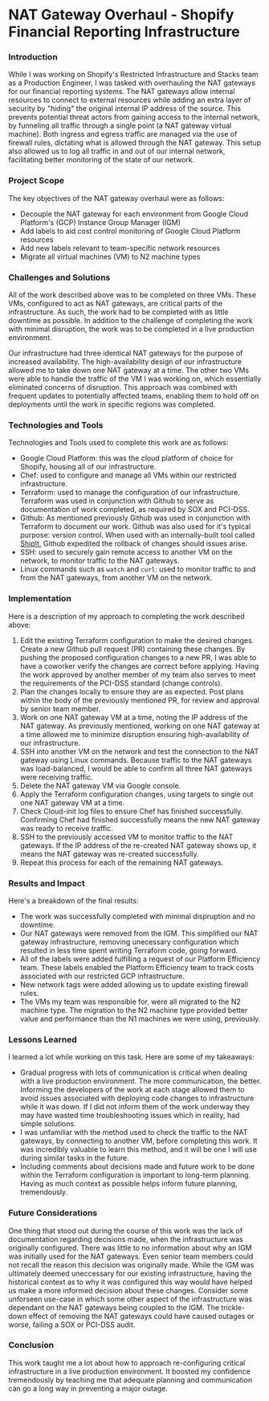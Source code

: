 # NAT Gateway Overhaul - Shopify Financial Reporting Infrastructure

### Introduction
While I was working on Shopify's Restricted Infrastructure and Stacks team as a Production Engineer, I was tasked with overhauling the NAT gateways for our financial reporting systems. The NAT gateways allow internal resources to connect to external resources while adding an extra layer of security by "hiding" the original internal IP address of the source. This prevents potential threat actors from gaining access to the internal network, by funneling all traffic through a single point (a NAT gateway virtual machine). Both ingress and egress traffic are managed via the use of firewall rules, dictating what is allowed through the NAT gateway. This setup also allowed us to log all traffic in and out of our internal network, facilitating better monitoring of the state of our network.

### Project Scope
The key objectives of the NAT gateway overhaul were as follows:
* Decouple the NAT gateway for each environment from Google Cloud Platform's (GCP) Instance Group Manager (IGM)
* Add labels to aid cost control monitoring of Google Cloud Platform resources
* Add new labels relevant to team-specific network resources
* Migrate all virtual machines (VM) to N2 machine types

### Challenges and Solutions
All of the work described above was to be completed on three VMs. These VMs, configured to act as NAT gateways, are critical parts of the infrastructure. As such, the work had to be completed with as little downtime as possible. In addition to the challenge of completing the work with minimal disruption, the work was to be completed in a live production environment.

Our infrastructure had three identical NAT gateways for the purpose of increased availability. The high-availability design of our infrastructure allowed me to take down one NAT gateway at a time. The other two VMs were able to handle the traffic of the VM I was working on, which essentially eliminated concerns of disruption. This approach was combined with frequent updates to potentially affected teams, enabling them to hold off on deployments until the work in specific regions was completed.

### Technologies and Tools
Technologies and Tools used to complete this work are as follows:
* Google Cloud Platform: this was the cloud platform of choice for Shopify, housing all of our infrastructure.
* Chef: used to configure and manage all VMs within our restricted infrastructure.
* Terraform: used to manage the configuration of our infrastructure. Terraform was used in conjunction with Github to serve as documentation of work completed, as required by SOX and PCI-DSS.
* Github: As mentioned previously Github was used in conjunction with Terraform to document our work. Github was also used for it's typical purpose: version control. When used with an internally-built tool called [ShipIt](https://shopify.engineering/introducing-shipit), Github expedited the rollback of changes should issues arise.
* SSH: used to securely gain remote access to another VM on the network, to monitor traffic to the NAT gateways.
* Linux commands such as `watch` and `curl`: used to monitor traffic to and from the NAT gateways, from another VM on the network.

### Implementation
Here is a description of my approach to completing the work described above:
1. Edit the existing Terraform configuration to make the desired changes. Create a new Github pull request (PR) containing these changes. By pushing the proposed configuration changes to a new PR, I was able to have a coworker verify the changes are correct before applying. Having the work approved by another member of my team also serves to meet the requirements of the PCI-DSS standard (change controls).
2. Plan the changes locally to ensure they are as expected. Post plans within the body of the previously mentioned PR, for review and approval by senior team member.
3. Work on one NAT gateway VM at a time, noting the IP address of the NAT gateway. As previously mentioned, working on one NAT gateway at a time allowed me to minimize disruption ensuring high-availability of our infrastructure.
4. SSH into another VM on the network and test the connection to the NAT gateway using Linux commands. Because traffic to the NAT gateways was load-balanced, I would be able to confirm all three NAT gateways were receiving traffic.
5. Delete the NAT gateway VM via Google console.
6. Apply the Terraform configuration changes, using targets to single out one NAT gateway VM at a time.
7. Check Cloud-init log files to ensure Chef has finished successfully. Confirming Chef had finished successfully means the new NAT gateway was ready to receive traffic.
8. SSH to the previously accessed VM to monitor traffic to the NAT gateways. If the IP address of the re-created NAT gateway shows up, it means the NAT gateway was re-created successfully.
9. Repeat this process for each of the remaining NAT gateways.

### Results and Impact
Here's a breakdown of the final results:
- The work was successfully completed with minimal dispruption and no downtime. 
- Our NAT gateways were removed from the IGM. This simplified our NAT gateway infrastructure, removing unecessary configuration which resulted in less time spent writing Terraform code, going forward.
- All of the labels were added fulfilling a request of our Platform Efficiency team. These labels enabled the Platform Efficiency team to track costs associated with our restricted GCP infrastructure.
- New network tags were added allowing us to update existing firewall rules.
- The VMs my team was responsible for, were all migrated to the N2 machine type. The migration to the N2 machine type provided better value and performance than the N1 machines we were using, previously.

### Lessons Learned
I learned a lot while working on this task. Here are some of my takeaways:
- Gradual progress with lots of communication is critical when dealing with a live production environment. The more communication, the better. Informing the developers of the work at each stage allowed them to avoid issues associated with deploying code changes to infrastructure while it was down. If I did not inform them of the work underway they may have wasted time troubleshooting issues which in reality, had simple solutions.
- I was unfamiliar with the method used to check the traffic to the NAT gateways, by connecting to another VM, before completing this work. It was incredibly valuable to learn this method, and it will be one I will use during similar tasks in the future.
- Including comments about decisions made and future work to be done within the Terraform configuration is important to long-term planning. Having as much context as possible helps inform future planning, tremendously.

### Future Considerations
One thing that stood out during the course of this work was the lack of documentation regarding decisions made, when the infrastructure was originally configured. There was little to no information about why an IGM was initially used for the NAT gateways. Even senior team members could not recall the reason this decision was originally made. While the IGM was ultimately deemed uneccessary for our existing infrastructure, having the historical context as to why it was configured this way would have helped us make a more informed decision about these changes. Consider some unforseen use-case in which some other aspect of the infrastructure was dependant on the NAT gateways being coupled to the IGM. The trickle-down effect of removing the NAT gateways could have caused outages or worse, failing a SOX or PCI-DSS audit.

### Conclusion
This work taught me a lot about how to approach re-configuring critical infrastructure in a live production environment. It boosted my confidence tremendously by teaching me that adequate planning and communication can go a long way in preventing a major outage.